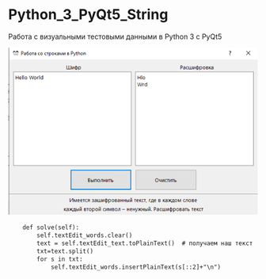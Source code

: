 # Python_3_PyQt5_String
Работа с визуальными тестовыми данными в Python 3 с PyQt5

![Screenshot](Screen.png)

```
    def solve(self):
        self.textEdit_words.clear()
        text = self.textEdit_text.toPlainText()  # получаем наш текст
        txt=text.split()
        for s in txt:
            self.textEdit_words.insertPlainText(s[::2]+"\n")
            
         
